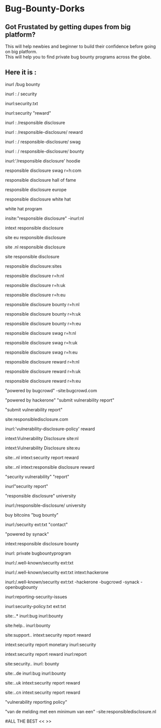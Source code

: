 # Bug-Bounty-Dorks

<h2>Got Frustated by getting dupes from big platform? </h2>
<p>
    This will help newbies and beginner to build their confidence before going on big platform. <br>
    This will help you to find private bug bounty programs across the globe.
 </p>

 <h2> Here it is : </h2>

 inurl /bug bounty

inurl : / security

inurl:security.txt

inurl:security "reward"

inurl : /responsible disclosure

inurl : /responsible-disclosure/ reward

inurl : / responsible-disclosure/ swag

inurl : / responsible-disclosure/ bounty

inurl:'/responsible disclosure' hoodie

responsible disclosure swag r=h:com

responsible disclosure hall of fame

responsible disclosure europe

responsible disclosure white hat

white hat program

insite:"responsible disclosure" -inurl:nl

intext responsible disclosure

site eu responsible disclosure

site .nl responsible disclosure

site responsible disclosure

responsible disclosure:sites

responsible disclosure r=h:nl

responsible disclosure r=h:uk

responsible disclosure r=h:eu

responsible disclosure bounty r=h:nl

responsible disclosure bounty r=h:uk

responsible disclosure bounty r=h:eu

responsible disclosure swag r=h:nl

responsible disclosure swag r=h:uk

responsible disclosure swag r=h:eu

responsible disclosure reward r=h:nl

responsible disclosure reward r=h:uk

responsible disclosure reward r=h:eu

"powered by bugcrowd" -site:bugcrowd.com

"powered by hackerone" "submit vulnerability report"

"submit vulnerability report"

site:responsibledisclosure.com

inurl:'vulnerability-disclosure-policy' reward

intext:Vulnerability Disclosure site:nl

intext:Vulnerability Disclosure site:eu

site:..nl intext:security report reward

site:..nl intext:responsible disclosure reward

"security vulnerability" "report"

inurl"security report"

"responsible disclosure" university

inurl:/responsible-disclosure/ university

buy bitcoins "bug bounty"

inurl:/security ext:txt "contact"

"powered by synack"

intext:responsible disclosure bounty

inurl: private bugbountyprogram

inurl:/.well-known/security ext:txt

inurl:/.well-known/security ext:txt intext:hackerone

inurl:/.well-known/security ext:txt -hackerone -bugcrowd -synack -openbugbounty

inurl:reporting-security-issues

inurl:security-policy.txt ext:txt

site:..* inurl:bug inurl:bounty

site:help.. inurl:bounty

site:support.. intext:security report reward

intext:security report monetary inurl:security

intext:security report reward inurl:report

site:security.. inurl: bounty

site:..de inurl:bug inurl:bounty

site:..uk intext:security report reward

site:..cn intext:security report reward

"vulnerability reporting policy"

"van de melding met een minimum van een" -site:responsibledisclosure.nl


#ALL THE BEST << >>
